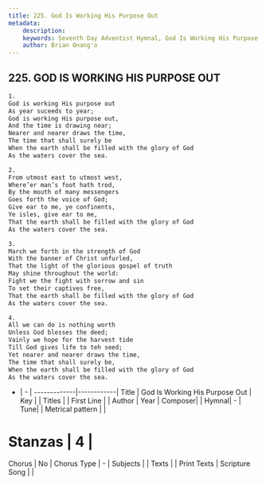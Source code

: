 ```yaml
---
title: 225. God Is Working His Purpose Out
metadata:
    description: 
    keywords: Seventh Day Adventist Hymnal, God Is Working His Purpose Out, , 
    author: Brian Onang'o
---
```



## 225. GOD IS WORKING HIS PURPOSE OUT

```txt
1.
God is working His purpose out
As year suceeds to year;
God is working His purpose out,
And the time is drawing near;
Nearer and nearer draws the time,
The time that shall surely be
When the earth shall be filled with the glory of God
As the waters cover the sea.

2.
From utmost east to utmost west,
Where’er man’s foot hath trod,
By the mouth of many messengers
Goes forth the voice of God;
Give ear to me, ye confinents,
Ye isles, give ear to me,
That the earth shall be filled with the glory of God
As the waters cover the sea.

3.
March we forth in the strength of God
With the banner of Christ unfurled,
That the light of the glorious gospel of truth
May shine throughout the world:
Fight we the fight with sorrow and sin
To set their captives free,
That the earth shall be filled with the glory of God
As the waters cover the sea.

4.
All we can do is nothing worth
Unless God blesses the deed;
Vainly we hope for the harvest tide
Till God gives life to teh seed;
Yet nearer and nearer draws the time,
The time that shall surely be,
When the earth shall be filled with the glory of God
As the waters cover the sea.
```

- |   -  |
-------------|------------|
Title | God Is Working His Purpose Out |
Key |  |
Titles |  |
First Line |  |
Author | 
Year | 
Composer|  |
Hymnal|  - |
Tune|  |
Metrical pattern | |
# Stanzas | 4 |
Chorus | No |
Chorus Type | - |
Subjects |  |
Texts |  |
Print Texts | 
Scripture Song |  |
  
